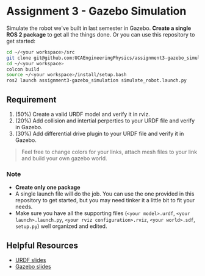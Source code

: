 # Assignment 3 - Gazebo Simulation
Simulate the robot we've built in last semester in Gazebo. **Create a single ROS 2 package** to get all the things done. Or you can use this repository to get started:
```bash
cd ~/<your workspace>/src
git clone git@github.com:UCAEngineeringPhysics/assignment3-gazebo_simulation-<your github username>.git  # use your username
cd ~/<your workspace>
colcon build
source ~/<your workspace>/install/setup.bash
ros2 launch assignment3-gazebo_simulation simulate_robot.launch.py
```

## Requirement
1. (50%) Create a valid URDF model and verify it in rviz.
2. (20%) Add collision and intertial perperties to your URDF file and verify in Gazebo.
3. (30%) Add differential drive plugin to your URDF file and verify it in Gazebo.  
> Feel free to change colors for your links, attach mesh files to your link and build your own gazebo world.

### Note
- **Create only one package**
- A single launch file will do the job. You can use the one provided in this repository to get started, but you may need tinker it a little bit to fit your needs.
- Make sure you have all the supporting files (`<your model>.urdf`, `<your launch>.launch.py`, `<your rviz configuration>.rviz`, `<your world>.sdf`, `setup.py`) well organized and edited.

## Helpful Resources
- [URDF slides](https://drive.google.com/file/d/1DXEDGwWpaFWe_Xzx93hXRPVSj-GOh14P/view?usp=sharing)
- [Gazebo slides](https://drive.google.com/file/d/1aXFFRoTvQ1D2q7GJwJWFAl5qPwVjJcl6/view?usp=sharing)
